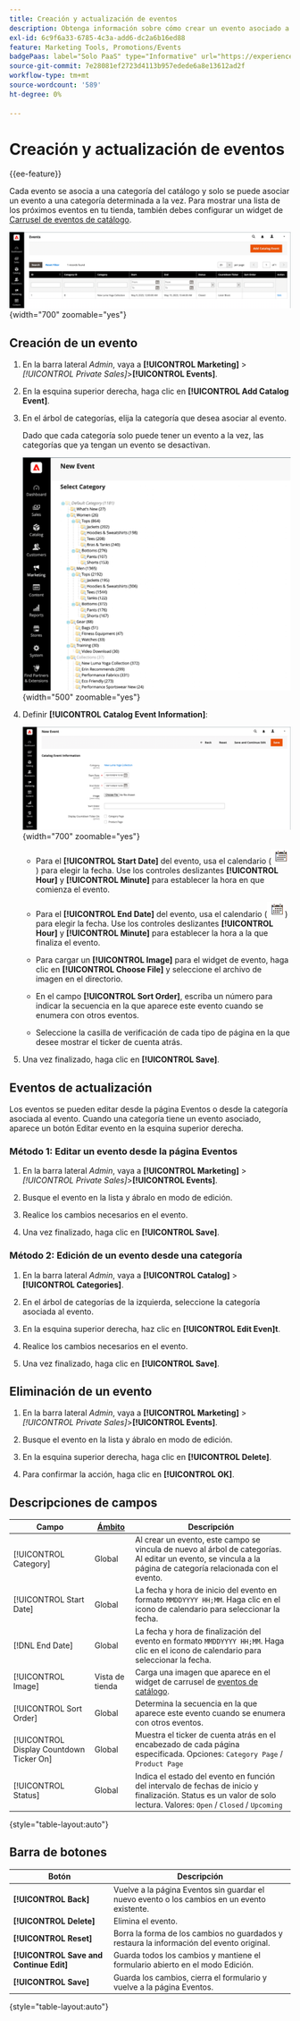 ```yaml
---
title: Creación y actualización de eventos
description: Obtenga información sobre cómo crear un evento asociado a una categoría desde el catálogo.
exl-id: 6c9f6a33-6785-4c3a-add6-dc2a6b16ed88
feature: Marketing Tools, Promotions/Events
badgePaas: label="Solo PaaS" type="Informative" url="https://experienceleague.adobe.com/es/docs/commerce/user-guides/product-solutions" tooltip="Se aplica solo a proyectos de Adobe Commerce en la nube (infraestructura PaaS administrada por Adobe) y a proyectos locales."
source-git-commit: 7e28081ef2723d4113b957edede6a8e13612ad2f
workflow-type: tm+mt
source-wordcount: '589'
ht-degree: 0%

---
```


# Creación y actualización de eventos

{{ee-feature}}

Cada evento se asocia a una categoría del catálogo y solo se puede asociar un evento a una categoría determinada a la vez. Para mostrar una lista de los próximos eventos en tu tienda, también debes configurar un widget de [Carrusel de eventos de catálogo](../content-design/widget-event-carousel.md).

![Lista de eventos](./assets/category-events.png){width="700" zoomable="yes"}

## Creación de un evento

1. En la barra lateral _Admin_, vaya a **[!UICONTROL Marketing]** > _[!UICONTROL Private Sales]_>**[!UICONTROL Events]**.

1. En la esquina superior derecha, haga clic en **[!UICONTROL Add Catalog Event]**.

1. En el árbol de categorías, elija la categoría que desea asociar al evento.

   Dado que cada categoría solo puede tener un evento a la vez, las categorías que ya tengan un evento se desactivan.

   ![Nuevo evento - árbol de categorías](./assets/catalog-events-category-tree.png){width="500" zoomable="yes"}

1. Definir **[!UICONTROL Catalog Event Information]**:

   ![Información del evento del catálogo](./assets/catalog-event-information.png){width="700" zoomable="yes"}

   - Para el **[!UICONTROL Start Date]** del evento, usa el calendario (![icono de calendario](../assets/icon-calendar.png)) para elegir la fecha. Use los controles deslizantes **[!UICONTROL Hour]** y **[!UICONTROL Minute]** para establecer la hora en que comienza el evento.

   - Para el **[!UICONTROL End Date]** del evento, usa el calendario (![icono de calendario](../assets/icon-calendar.png)) para elegir la fecha. Use los controles deslizantes **[!UICONTROL Hour]** y **[!UICONTROL Minute]** para establecer la hora a la que finaliza el evento.

   - Para cargar un **[!UICONTROL Image]** para el widget de evento, haga clic en **[!UICONTROL Choose File]** y seleccione el archivo de imagen en el directorio.

   - En el campo **[!UICONTROL Sort Order]**, escriba un número para indicar la secuencia en la que aparece este evento cuando se enumera con otros eventos.

   - Seleccione la casilla de verificación de cada tipo de página en la que desee mostrar el ticker de cuenta atrás.

1. Una vez finalizado, haga clic en **[!UICONTROL Save]**.

## Eventos de actualización

Los eventos se pueden editar desde la página Eventos o desde la categoría asociada al evento. Cuando una categoría tiene un evento asociado, aparece un botón Editar evento en la esquina superior derecha.

### Método 1: Editar un evento desde la página Eventos

1. En la barra lateral _Admin_, vaya a **[!UICONTROL Marketing]** > _[!UICONTROL Private Sales]_>**[!UICONTROL Events]**.

1. Busque el evento en la lista y ábralo en modo de edición.

1. Realice los cambios necesarios en el evento.

1. Una vez finalizado, haga clic en **[!UICONTROL Save]**.

### Método 2: Edición de un evento desde una categoría

1. En la barra lateral _Admin_, vaya a **[!UICONTROL Catalog]** > **[!UICONTROL Categories]**.

1. En el árbol de categorías de la izquierda, seleccione la categoría asociada al evento.

1. En la esquina superior derecha, haz clic en **[!UICONTROL Edit Even]t**.

1. Realice los cambios necesarios en el evento.

1. Una vez finalizado, haga clic en **[!UICONTROL Save]**.

## Eliminación de un evento

1. En la barra lateral _Admin_, vaya a **[!UICONTROL Marketing]** > _[!UICONTROL Private Sales]_>**[!UICONTROL Events]**.

1. Busque el evento en la lista y ábralo en modo de edición.

1. En la esquina superior derecha, haga clic en **[!UICONTROL Delete]**.

1. Para confirmar la acción, haga clic en **[!UICONTROL OK]**.

## Descripciones de campos

| Campo | [Ámbito](../getting-started/websites-stores-views.md#scope-settings) | Descripción |
|--- |--- |--- |
| [!UICONTROL Category] | Global | Al crear un evento, este campo se vincula de nuevo al árbol de categorías. Al editar un evento, se vincula a la página de categoría relacionada con el evento. |
| [!UICONTROL Start Date] | Global | La fecha y hora de inicio del evento en formato `MMDDYYYY HH;MM`. Haga clic en el icono de calendario para seleccionar la fecha. |
| [!DNL End Date] | Global | La fecha y hora de finalización del evento en formato `MMDDYYYY HH;MM`. Haga clic en el icono de calendario para seleccionar la fecha. |
| [!UICONTROL Image] | Vista de tienda | Carga una imagen que aparece en el widget de carrusel de [eventos de catálogo](../content-design/widget-event-carousel.md). |
| [!UICONTROL Sort Order] | Global | Determina la secuencia en la que aparece este evento cuando se enumera con otros eventos. |
| [!UICONTROL Display Countdown Ticker On] | Global | Muestra el ticker de cuenta atrás en el encabezado de cada página especificada. Opciones: `Category Page` / `Product Page` |
| [!UICONTROL Status] | Global | Indica el estado del evento en función del intervalo de fechas de inicio y finalización. Status es un valor de solo lectura. Valores: `Open` / `Closed` / `Upcoming` |

{style="table-layout:auto"}

## Barra de botones

| Botón | Descripción |
|--- |--- |
| **[!UICONTROL Back]** | Vuelve a la página Eventos sin guardar el nuevo evento o los cambios en un evento existente. |
| **[!UICONTROL Delete]** | Elimina el evento. |
| **[!UICONTROL Reset]** | Borra la forma de los cambios no guardados y restaura la información del evento original. |
| **[!UICONTROL Save and Continue Edit]** | Guarda todos los cambios y mantiene el formulario abierto en el modo Edición. |
| **[!UICONTROL Save]** | Guarda los cambios, cierra el formulario y vuelve a la página Eventos. |

{style="table-layout:auto"}
